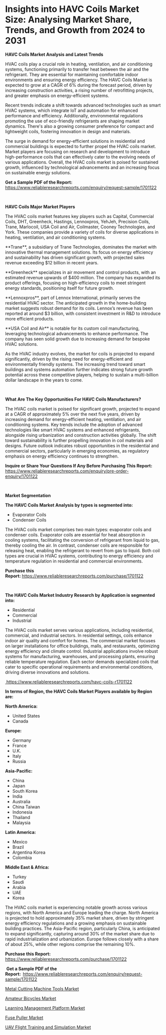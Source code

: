 <p><h1>Insights into HAVC Coils Market Size: Analysing Market Share, Trends, and Growth from 2024 to 2031</h1></p><p><strong>HAVC Coils Market Analysis and Latest Trends</strong></p>
<p><p>HVAC coils play a crucial role in heating, ventilation, and air conditioning systems, functioning primarily to transfer heat between the air and the refrigerant. They are essential for maintaining comfortable indoor environments and ensuring energy efficiency. The HAVC Coils Market is expected to grow at a CAGR of 6% during the forecast period, driven by increasing construction activities, a rising number of retrofitting projects, and greater emphasis on energy-efficient systems.</p><p>Recent trends indicate a shift towards advanced technologies such as smart HVAC systems, which integrate IoT and automation for enhanced performance and efficiency. Additionally, environmental regulations promoting the use of eco-friendly refrigerants are shaping market dynamics. There's also a growing consumer preference for compact and lightweight coils, fostering innovation in design and materials.</p><p>The surge in demand for energy-efficient solutions in residential and commercial buildings is expected to further propel the HVAC coils market. Market players are focusing on research and development to introduce high-performance coils that can effectively cater to the evolving needs of various applications. Overall, the HVAC coils market is poised for sustained growth, influenced by technological advancements and an increasing focus on sustainable energy solutions.</p></p>
<p><strong>Get a Sample PDF of the Report:&nbsp;</strong> <a href="https://www.reliableresearchreports.com/enquiry/request-sample/1701122?utm_campaign=5&utm_medium=2&utm_source=Github&utm_content=ia&utm_term=21102024&utm_id=havc-coils">https://www.reliableresearchreports.com/enquiry/request-sample/1701122</a></p>
<p>&nbsp;</p>
<p><strong>HAVC Coils Major Market Players</strong></p>
<p><p>The HVAC coils market features key players such as Capital, Commercial Coils, DHT, Greenheck, Hastings, Lennoxpros, YehJeh, Precision Coils, Trane, Marlocoil, USA Coil and Air, Coilmaster, Cooney Technologies, and York. These companies provide a variety of coils for diverse applications in heating, ventilation, and air conditioning systems. </p><p>**Trane**, a subsidiary of Trane Technologies, dominates the market with innovative thermal management solutions. Its focus on energy efficiency and sustainability has driven significant growth, with projected sales revenue exceeding $12 billion in recent years. </p><p>**Greenheck** specializes in air movement and control products, with an estimated revenue upwards of $400 million. The company has expanded its product offerings, focusing on high-efficiency coils to meet stringent energy standards, positioning itself for future growth.</p><p>**Lennoxpros**, part of Lennox International, primarily serves the residential HVAC sector. The anticipated growth in the home-building market suggests robust demand for its coils. Lennox’s revenue has been reported at around $3 billion, with consistent investment in R&D to introduce more efficient products.</p><p>**USA Coil and Air** is notable for its custom coil manufacturing, leveraging technological advancements to enhance performance. The company has seen solid growth due to increasing demand for bespoke HVAC solutions.</p><p>As the HVAC industry evolves, the market for coils is projected to expand significantly, driven by the rising need for energy-efficient and environmentally friendly systems. The increasing trend toward smart buildings and systems automation further indicates strong future growth potential across these competitive players, helping to sustain a multi-billion dollar landscape in the years to come.</p></p>
<p>&nbsp;</p>
<p><strong>What Are The Key Opportunities For HAVC Coils Manufacturers?</strong></p>
<p><p>The HVAC coils market is poised for significant growth, projected to expand at a CAGR of approximately 5% over the next five years, driven by increasing demand for energy-efficient heating, ventilation, and air conditioning systems. Key trends include the adoption of advanced technologies like smart HVAC systems and enhanced refrigerants, alongside rising urbanization and construction activities globally. The shift toward sustainability is further propelling innovation in coil materials and designs. Future outlook indicates robust opportunities in the residential and commercial sectors, particularly in emerging economies, as regulatory emphasis on energy efficiency continues to strengthen.</p></p>
<p><strong>Inquire or Share Your Questions If Any Before Purchasing This Report:</strong> <a href="https://www.reliableresearchreports.com/enquiry/pre-order-enquiry/1701122?utm_campaign=5&utm_medium=2&utm_source=Github&utm_content=ia&utm_term=21102024&utm_id=havc-coils">https://www.reliableresearchreports.com/enquiry/pre-order-enquiry/1701122</a></p>
<p>&nbsp;</p>
<p><strong>Market Segmentation</strong></p>
<p><strong>The HAVC Coils Market Analysis by types is segmented into:</strong></p>
<p><ul><li>Evaporator Coils</li><li>Condenser Coils</li></ul></p>
<p><p>The HVAC coils market comprises two main types: evaporator coils and condenser coils. Evaporator coils are essential for heat absorption in cooling systems, facilitating the conversion of refrigerant from liquid to gas, thereby cooling the air. In contrast, condenser coils are responsible for releasing heat, enabling the refrigerant to revert from gas to liquid. Both coil types are crucial in HVAC systems, contributing to energy efficiency and temperature regulation in residential and commercial environments.</p></p>
<p><strong>Purchase this Report:&nbsp;</strong><a href="https://www.reliableresearchreports.com/purchase/1701122?utm_campaign=5&utm_medium=2&utm_source=Github&utm_content=ia&utm_term=21102024&utm_id=havc-coils">https://www.reliableresearchreports.com/purchase/1701122</a></p>
<p>&nbsp;</p>
<p><strong>The HAVC Coils Market Industry Research by Application is segmented into:</strong></p>
<p><ul><li>Residential</li><li>Commercial</li><li>Industrial</li></ul></p>
<p><p>The HVAC coils market serves various applications, including residential, commercial, and industrial sectors. In residential settings, coils enhance indoor air quality and comfort for homes. The commercial market focuses on larger installations for office buildings, malls, and restaurants, optimizing energy efficiency and climate control. Industrial applications involve robust systems for manufacturing, warehouses, and processing plants, ensuring reliable temperature regulation. Each sector demands specialized coils that cater to specific operational requirements and environmental conditions, driving diverse innovations and solutions.</p></p>
<p><a href="https://www.reliableresearchreports.com/havc-coils-r1701122?utm_campaign=5&utm_medium=2&utm_source=Github&utm_content=ia&utm_term=21102024&utm_id=havc-coils">&nbsp;https://www.reliableresearchreports.com/havc-coils-r1701122</a></p>
<p><strong>In terms of Region, the HAVC Coils Market Players available by Region are:</strong></p>
<p>
    <p> <strong> North America: </strong>
        <ul>
            <li>United States</li>
            <li>Canada</li>
        </ul>
        </p> 
    <p> <strong> Europe: </strong>
        <ul>
            <li>Germany</li>
            <li>France</li>
            <li>U.K.</li>
            <li>Italy</li>
            <li>Russia</li>
        </ul>
        </p> 
    <p> <strong> Asia-Pacific: </strong>
        <ul>
            <li>China</li>
            <li>Japan</li>
            <li>South Korea</li>
            <li>India</li>
            <li>Australia</li>
            <li>China Taiwan</li>
            <li>Indonesia</li>
            <li>Thailand</li>
            <li>Malaysia</li>
        </ul>
        </p> 
    <p> <strong> Latin America: </strong>
        <ul>
            <li>Mexico</li>
            <li>Brazil</li>
            <li>Argentina Korea</li>
            <li>Colombia</li>
        </ul>
        </p> 
    <p> <strong> Middle East & Africa: </strong>
        <ul>
            <li>Turkey</li>
            <li>Saudi</li>
            <li>Arabia</li>
            <li>UAE</li>
            <li>Korea</li>
        </ul>
    </p>
    </p>
<p><p>The HVAC coils market is experiencing notable growth across various regions, with North America and Europe leading the charge. North America is projected to hold approximately 35% market share, driven by stringent energy efficiency regulations and a growing emphasis on sustainable building practices. The Asia-Pacific region, particularly China, is anticipated to expand significantly, capturing around 30% of the market share due to rapid industrialization and urbanization. Europe follows closely with a share of about 25%, while other regions comprise the remaining 10%.</p></p>
<p><strong>Purchase this Report: </strong><a href="https://www.reliableresearchreports.com/purchase/1701122?utm_campaign=5&utm_medium=2&utm_source=Github&utm_content=ia&utm_term=21102024&utm_id=havc-coils">https://www.reliableresearchreports.com/purchase/1701122</a></p>
<p>&nbsp;<strong>Get a Sample PDF of the Report:&nbsp;&nbsp;</strong><a href="https://www.reliableresearchreports.com/enquiry/request-sample/1701122?utm_campaign=5&utm_medium=2&utm_source=Github&utm_content=ia&utm_term=21102024&utm_id=havc-coils">https://www.reliableresearchreports.com/enquiry/request-sample/1701122</a></p>
<p><strong></strong></p>
<p><p><a href="https://issuu.com/reportprime-2/docs/metal-cutting-machine-tools-market-_97acbdaf9559f5?utm_campaign=5&utm_medium=2&utm_source=Github&utm_content=ia&utm_term=21102024&utm_id=havc-coils">Metal Cutting Machine Tools Market</a></p><p><a href="https://github.com/SidorelaGurakuqi596/Market-Research-Report-List-1/blob/main/amateur-bicycles-market.md?utm_campaign=5&utm_medium=2&utm_source=Github&utm_content=ia&utm_term=21102024&utm_id=havc-coils">Amateur Bicycles Market</a></p><p><a href="https://github.com/RogerBennett414/Market-Research-Report-List-1/blob/main/learning-management-platform-market.md?utm_campaign=5&utm_medium=2&utm_source=Github&utm_content=ia&utm_term=21102024&utm_id=havc-coils">Learning Management Platform Market</a></p><p><a href="https://www.linkedin.com/pulse/strategic-roadmap-global-fuse-puller-market-insights-opportunities-lfdme?utm_campaign=5&utm_medium=2&utm_source=Github&utm_content=ia&utm_term=21102024&utm_id=havc-coils">Fuse Puller Market</a></p><p><a href="https://issuu.com/reportprime-2/docs/uav-flight-training-and-simulation-_d654d7cc1bd5f8?utm_campaign=5&utm_medium=2&utm_source=Github&utm_content=ia&utm_term=21102024&utm_id=havc-coils">UAV Flight Training and Simulation Market</a></p></p>